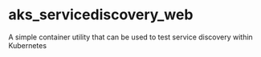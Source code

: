 # aks_servicediscovery_web
A simple container utility that can be used to test service discovery within Kubernetes
